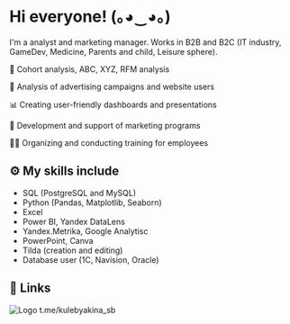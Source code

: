 # Hi everyone! (｡◕‿◕｡)



I'm a analyst and marketing manager. Works in B2B and B2C (IT industry, GameDev, Medicine, Parents and child, Leisure sphere).



📌 Cohort analysis, ABC, XYZ, RFM analysis

🧠 Analysis of advertising campaigns and website users

📊 Creating user-friendly dashboards and presentations

💬 Development and support of marketing programs

👯‍♀️ Organizing and conducting training for employees


## ⚙ My skills include

- SQL (PostgreSQL and MySQL)
- Python (Pandas, Matplotlib, Seaborn)
- Excel
- Power BI, Yandex DataLens
- Yandex.Metrika, Google Analytisc
- PowerPoint, Canva
- Tilda (creation and editing)
- Database user (1C, Navision, Oracle)


## 🔗 Links
![Logo](https://vmestesmamoy.ru/img/tg.png) 
t.me/kulebyakina_sb
